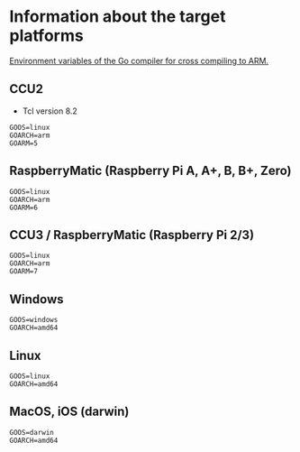 # Information about the target platforms

[Environment variables of the Go compiler for cross compiling to ARM.](https://github.com/golang/go/wiki/GoArm)

## CCU2

* Tcl version 8.2

```
GOOS=linux
GOARCH=arm
GOARM=5
```

## RaspberryMatic (Raspberry Pi A, A+, B, B+, Zero)
```
GOOS=linux
GOARCH=arm
GOARM=6
```

## CCU3 / RaspberryMatic (Raspberry Pi 2/3)
```
GOOS=linux
GOARCH=arm
GOARM=7
```

## Windows
```
GOOS=windows
GOARCH=amd64
```

## Linux
```
GOOS=linux
GOARCH=amd64
```

## MacOS, iOS (darwin)
```
GOOS=darwin
GOARCH=amd64
```
